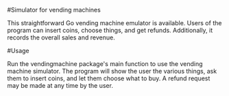 #Simulator for vending machines

This straightforward Go vending machine emulator is available. Users of the program can insert coins, choose things, and get refunds. Additionally, it records the overall sales and revenue.


#Usage

Run the vendingmachine package's main function to use the vending machine simulator. The program will show the user the various things, ask them to insert coins, and let them choose what to buy. A refund request may be made at any time by the user.
